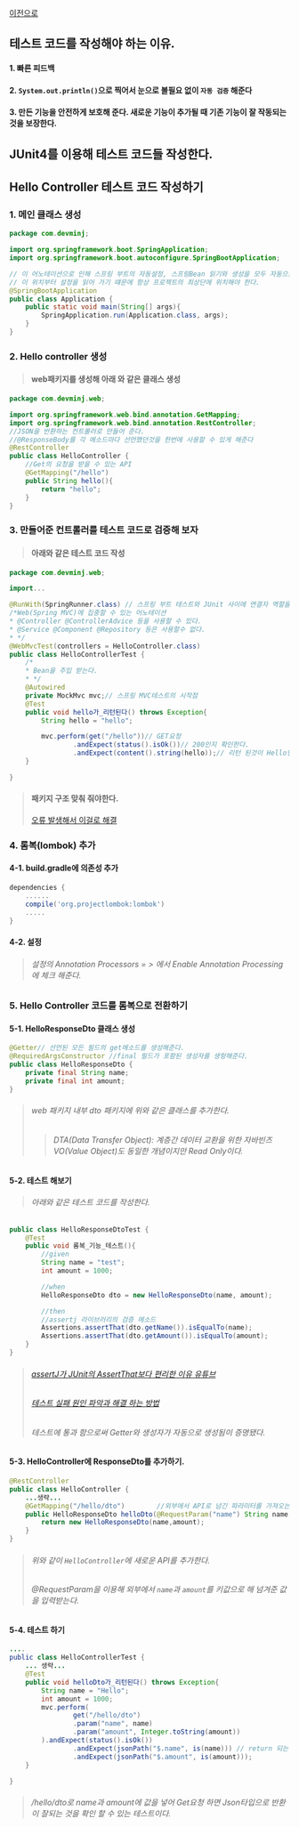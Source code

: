 [이전으로](../Readme.md)
## 테스트 코드를 작성해야 하는 이유.
#### 1. 빠른 피드백
#### 2. ```System.out.println()```으로 찍어서 눈으로 볼필요 없이 ```자동 검증``` 해준다
#### 3. 만든 기능을 안전하게 보호해 준다. 새로운 기능이 추가될 때 기존 기능이 잘 작동되는 것을 보장한다.

## JUnit4를 이용해 테스트 코드들 작성한다.

## Hello Controller 테스트 코드 작성하기

### 1. 메인 클래스 생성
```java
package com.devminj;

import org.springframework.boot.SpringApplication;
import org.springframework.boot.autoconfigure.SpringBootApplication;

// 이 어노테이션으로 인해 스프링 부트의 자동설정, 스프링Bean 읽기와 생성을 모두 자동으로 설정된다.
// 이 위치부터 설정을 읽어 가기 떄문에 항상 프로젝트의 최상단에 위치해야 한다.
@SpringBootApplication
public class Application {
    public static void main(String[] args){
        SpringApplication.run(Application.class, args);
    }
}
```
### 2. Hello controller 생성
> #### web패키지를 생성해 아래 와 같은 클래스 생성
```java
package com.devminj.web;

import org.springframework.web.bind.annotation.GetMapping;
import org.springframework.web.bind.annotation.RestController;
//JSON을 반환하는 컨트롤러로 만들어 준다.
//@ResponseBody를 각 메소드마다 선언했던것을 한번에 사용할 수 있게 해준다
@RestController
public class HelloController {
    //Get의 요청을 받을 수 있는 API
    @GetMapping("/hello")
    public String hello(){
        return "hello";
    }
}
```
### 3. 만들어준 컨트롤러를 테스트 코드로 검증해 보자
> #### 아래와 같은 테스트 코드 작성
```java
package com.devminj.web;

import...

@RunWith(SpringRunner.class) // 스프링 부트 테스트와 JUnit 사이에 연결자 역할을 한다.
/*Web(Spring MVC)에 집중할 수 있는 어노테이션
* @Controller @ControllerAdvice 등을 사용할 수 있다.
* @Service @Component @Repository 등은 사용할수 없다.
* */
@WebMvcTest(controllers = HelloController.class)
public class HelloControllerTest {
    /*
    * Bean을 주입 받는다.
    * */
    @Autowired
    private MockMvc mvc;// 스프링 MVC테스트의 시작점
    @Test
    public void hello가_리턴된다() throws Exception{
        String hello = "hello";

        mvc.perform(get("/hello"))// GET요청
                .andExpect(status().isOk())// 200인지 확인한다.
                .andExpect(content().string(hello));// 리턴 된것이 Hello인지 확인한다.
    }

}
```
> #### 패키지 구조 맞춰 줘야한다.
> [오류 발생해서 이걸로 해결](https://onlyfor-me-blog.tistory.com/248)

### 4. 롬복(lombok) 추가
#### 4-1. build.gradle에 의존성 추가
```gradle
dependencies {
    ......
    compile('org.projectlombok:lombok')
    .....
}
```
#### 4-2. 설정
> ###### 설정의 Annotation Processors = > 에서 Enable Annotation Processing에 체크 해준다.

### 5. Hello Controller 코드를 롬복으로 전환하기
#### 5-1. HelloResponseDto 클래스 생성
```java
@Getter// 선언된 모든 필드의 get메소드를 생성해준다.
@RequiredArgsConstructor //final 필드가 포함된 생성자를 생헝해준다.
public class HelloResponseDto {
    private final String name;
    private final int amount;
}
```
> ###### web 패키지 내부 dto 패키지에 위와 같은 클래스를 추가한다.
> > ###### DTA(Data Transfer Object): 계층간 데이터 교환을 위한 자바빈즈 VO(Value Object)도 동일한 개념이지만 Read Only이다.
#### 5-2. 테스트 해보기
> ###### 아래와 같은 테스트 코드를 작성한다. 
```java
public class HelloResponseDtoTest {
    @Test
    public void 롬복_기능_테스트(){
        //given
        String name = "test";
        int amount = 1000;

        //when
        HelloResponseDto dto = new HelloResponseDto(name, amount);

        //then
        //assertj 라이브러리의 검증 메소드
        Assertions.assertThat(dto.getName()).isEqualTo(name);
        Assertions.assertThat(dto.getAmount()).isEqualTo(amount);
    }
}
```
> ###### [assertJ가 JUnit의 AssertThat보다 편리한 이유 유튜브](http://bit.ly/30vm9Lg) 
> ###### [테스트 실패 원인 파악과 해결 하는 방법](http://bit.ly/382Q7d7)
> ###### 테스트에 통과 함으로써 Getter와 생성자가 자동으로 생성됨이 증명됐다.

#### 5-3. HelloController에 ResponseDto를 추가하기.
```java
@RestController
public class HelloController {
    ...생략...
    @GetMapping("/hello/dto")        //외부에서 API로 넘긴 파라미터를 가져오는 어노테이션이다.
    public HelloResponseDto helloDto(@RequestParam("name") String name, @RequestParam("amount") int amount){
        return new HelloResponseDto(name,amount);
    }
}
```
> ###### 위와 같이 ```HelloController```에 새로운 API를 추가한다.
> ###### @RequestParam을 이용해 외부에서 ```name```과 ```amount```를 키값으로 해 넘겨준 값을 입력받는다.

#### 5-4. 테스트 하기
```java
....
public class HelloControllerTest {
    ... 생략...
    @Test
    public void helloDto가_리턴된다() throws Exception{
        String name = "Hello";
        int amount = 1000;
        mvc.perform(
                get("/hello/dto")
                .param("name", name)
                .param("amount", Integer.toString(amount))
        ).andExpect(status().isOk())
                .andExpect(jsonPath("$.name", is(name))) // return 되는 JSON값을 필드별로 검증 할 수 있다.
                .andExpect(jsonPath("$.amount", is(amount)));
    }

}
```
> ###### /hello/dto로 name과 amount에 값을 넣어 Get요청 하면 Json타입으로 반환이 잘되는 것을 확인 할 수 있는 테스트이다.